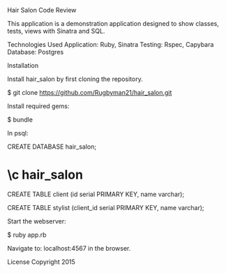 Hair Salon Code Review

This application is a demonstration application designed to show classes, tests, views with Sinatra and SQL.

Technologies Used
Application: Ruby, Sinatra
Testing: Rspec, Capybara
Database: Postgres

Installation

Install hair_salon by first cloning the repository.

  $ git clone https://github.com/Rugbyman21/hair_salon.git

Install required gems:

  $ bundle

In psql:

  CREATE DATABASE hair_salon;

  # \c hair_salon

  CREATE TABLE client (id serial PRIMARY KEY, name varchar);

  CREATE TABLE stylist (client_id serial PRIMARY KEY, name varchar);

Start the webserver:

  $ ruby app.rb

Navigate to: localhost:4567 in the browser.

License
Copyright 2015
